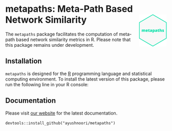 # metapaths: Meta-Path Based Network Similarity <img src='man/figures/logo.png' align="right" height="100" />

The `metapaths` package facilitates the computation of meta-path based network similarity metrics in R. Please note that this package remains under development.

## Installation

`metapaths` is designed for the [R](https://www.r-project.org/) programming language and statistical computing environment. To install the latest version of this package, please run the following line in your R console:

## Documentation

Please visit [our website](https://www.ayushnoori.com/metapaths) for the latest documentation.

```{r}
devtools::install_github("ayushnoori/metapaths")
```

<!-- ## Build Documentation

The documentation for `metapaths` is built using the `roxygen2` package. To build the documentation, run:

```{r}
roxygen2::roxygenise()
```

## Build Website

The website for `metapaths` is built using the `pkgdown` package. To compile and render the website, run:

```{r}
pkgdown::build_site()
``` -->
